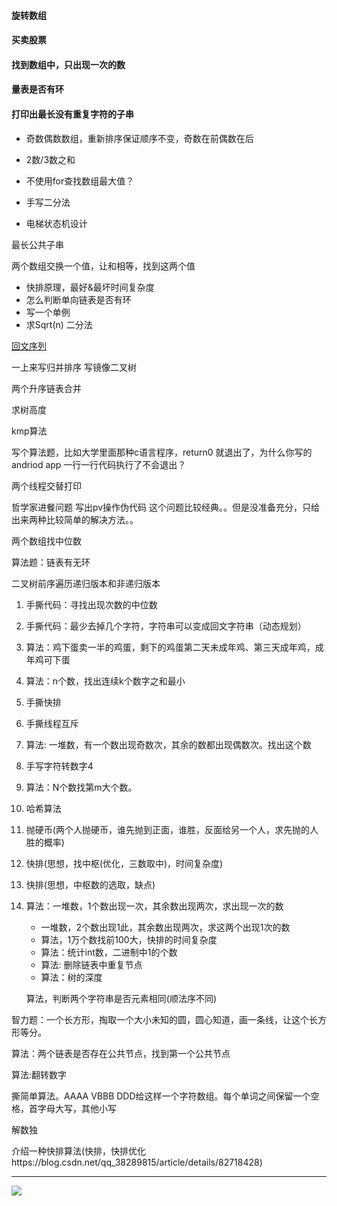 #### 旋转数组



#### 买卖股票



#### 找到数组中，只出现一次的数



#### 量表是否有环



#### 打印出最长没有重复字符的子串







- 奇数偶数数组，重新排序保证顺序不变，奇数在前偶数在后
- 2数/3数之和

- 不使用for查找数组最大值？

- 手写二分法
- 电梯状态机设计

最长公共子串

两个数组交换一个值，让和相等，找到这两个值

- 快排原理，最好&最坏时间复杂度
- 怎么判断单向链表是否有环
- 写一个单例
- 求Sqrt(n) 二分法

[回文序列](https://interview.nowcoder.com/interview/273916/interviewee?code=EshuwsFt#userCode)

一上来写归并排序 写镜像二叉树

两个升序链表合并

求树高度

kmp算法

写个算法题，比如大学里面那种c语言程序，return0 就退出了，为什么你写的andriod app 一行一行代码执行了不会退出？

两个线程交替打印

哲学家进餐问题 写出pv操作伪代码 这个问题比较经典。。但是没准备充分，只给出来两种比较简单的解决方法。。

两个数组找中位数

算法题：链表有无环

二叉树前序遍历递归版本和非递归版本

1. 手撕代码：寻找出现次数的中位数

2. 手撕代码：最少去掉几个字符，字符串可以变成回文字符串（动态规划）

3. 算法：鸡下蛋卖一半的鸡蛋，剩下的鸡蛋第二天未成年鸡、第三天成年鸡，成年鸡可下蛋

4. 算法：n个数，找出连续k个数字之和最小

5. 手撕快排

6. 手撕线程互斥

7. 算法: 一堆数，有一个数出现奇数次，其余的数都出现偶数次。找出这个数

8. 手写字符转数字4

9. 算法：N个数找第m大个数。

10. 哈希算法

11. 抛硬币(两个人抛硬币，谁先抛到正面，谁胜，反面给另一个人，求先抛的人胜的概率)

12. 快排(思想，找中枢(优化，三数取中)，时间复杂度)

13. 快排(思想，中枢数的选取，缺点)

14. 算法：一堆数，1个数出现一次，其余数出现两次，求出现一次的数

    - 一堆数，2个数出现1此，其余数出现两次，求这两个出现1次的数
    - 算法，1万个数找前100大，快排的时间复杂度
    - 算法：统计int数，二进制中1的个数
    - 算法: 删除链表中重复节点
    - 算法：树的深度

    算法，判断两个字符串是否元素相同(顺法序不同)

智力题：一个长方形，掏取一个大小未知的圆，圆心知道，画一条线，让这个长方形等分。

算法：两个链表是否存在公共节点，找到第一个公共节点

算法:翻转数字

撕简单算法。AAAA VBBB DDD给这样一个字符数组。每个单词之间保留一个空格，首字母大写，其他小写

解数独

介绍一种快排算法(快排，快排优化https://blog.csdn.net/qq_38289815/article/details/82718428)

---------------------------------








![](https://img-blog.csdnimg.cn/20190916171535126.png?x-oss-process=image/watermark,type_ZmFuZ3poZW5naGVpdGk,shadow_10,text_aHR0cHM6Ly9ibG9nLmNzZG4ubmV0L3FxXzM4NDk5ODU5,size_16,color_FFFFFF,t_70)